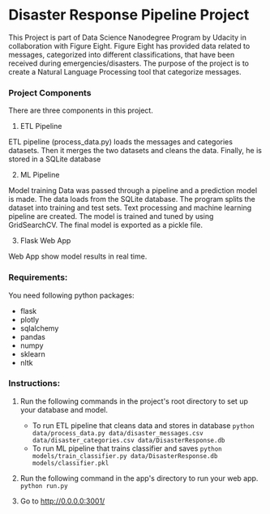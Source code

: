 # Disaster Response Pipeline Project

This Project is part of Data Science Nanodegree Program by Udacity in collaboration with Figure Eight. Figure Eight has provided data related to messages, categorized into different classifications, that have been received during emergencies/disasters.  The purpose of the project is to create a Natural Language Processing tool that categorize messages.

### Project Components
There are three components in this project.

1. ETL Pipeline

ETL pipeline (process_data.py) loads the messages and categories datasets. Then it merges the two datasets and cleans the data. Finally, he is stored in a SQLite database

2. ML Pipeline

Model training Data was passed through a pipeline and a prediction model is made. The data loads from the SQLite database. The program splits the dataset into training and test sets. Text processing and machine learning pipeline are created. The model is trained and tuned by using GridSearchCV. The final model is exported as a pickle file. 

3. Flask Web App

Web App show model results in real time.


### Requirements:
You need following python packages:

* flask
* plotly
* sqlalchemy
* pandas
* numpy
* sklearn
* nltk

### Instructions:
1. Run the following commands in the project's root directory to set up your database and model.

    - To run ETL pipeline that cleans data and stores in database
        `python data/process_data.py data/disaster_messages.csv data/disaster_categories.csv data/DisasterResponse.db`
    - To run ML pipeline that trains classifier and saves
        `python models/train_classifier.py data/DisasterResponse.db models/classifier.pkl`

2. Run the following command in the app's directory to run your web app.
    `python run.py`

3. Go to http://0.0.0.0:3001/
